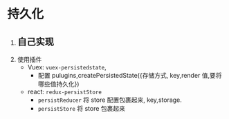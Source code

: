 # 持久化

1. ## 自己实现
2. 使用插件
    - Vuex: `vuex-persistedstate`,
        - 配置 pulugins,createPersistedState({存储方式, key,render 值,要将哪些值持久化})
    - react: `redux-persistStore`
        - `persistReducer` 将 store 配置包裹起来, key,storage.
        - `persistStore` 将 store 包裹起来
